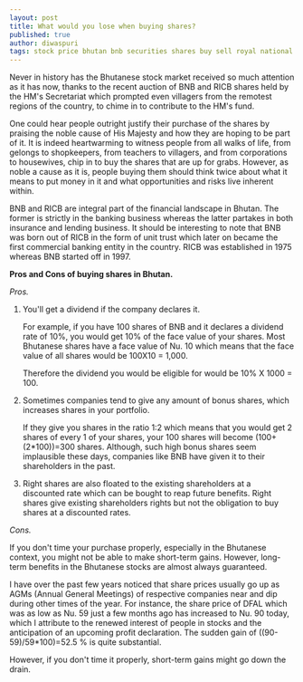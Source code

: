 ```yaml
---
layout: post
title: What would you lose when buying shares?
published: true
author: diwaspuri
tags: stock price bhutan bnb securities shares buy sell royal national bank
---
```


Never in history has the Bhutanese stock market received so much attention as it has now, thanks to the recent auction of BNB and RICB shares held by the HM's Secretariat which prompted even villagers from the remotest regions of the country, to chime in to contribute to the HM's fund. 

One could hear people outright justify their purchase of the shares by praising the noble cause of His Majesty and how they are hoping to be part of it. It is indeed heartwarming to witness people from all walks of life, from gelongs to shopkeepers, from teachers to villagers, and from corporations to housewives, chip in to buy the shares that are up for grabs. However, as noble a cause as it is, people buying them should think twice about what it means to put money in it and what opportunities and risks live inherent within.

BNB and RICB are integral part of the financial landscape in Bhutan. The former is strictly in the banking business whereas the latter partakes in both insurance and lending business. It should be interesting to note that BNB was born out of RICB in the form of unit trust which later on became the first commercial banking entity in the country. RICB was established in 1975 whereas BNB started off in 1997.

**Pros and Cons of buying shares in Bhutan.**

*Pros.*

 1. You'll get a dividend if the company declares it.

	For example, if you have 100 shares of BNB and it declares a dividend rate of 10%, you would get 10% of the face value of your shares. Most Bhutanese shares have a face value of Nu. 10 which means that the face value of all shares would be 100X10 = 1,000.

	Therefore the dividend you would be eligible for would be 10% X 1000 = 100.

 2. Sometimes companies tend to give any amount of bonus shares, which increases shares in your portfolio. 

	If they give you shares in the ratio 1:2 which means that you would get 2 shares of every 1 of your shares, your 100 shares will become (100+(2*100))=300 shares. Although, such high bonus shares seem implausible these days, companies like BNB have given it to their shareholders in the past.

 3. Right shares are also floated to the existing shareholders at a discounted rate which can be bought to reap future benefits. Right shares give existing shareholders rights but not the obligation to buy shares at a discounted rates.

*Cons.*

If you don't time your purchase properly, especially in the Bhutanese context, you might not be able to make short-term gains. However, long-term benefits in the Bhutanese stocks are almost always guaranteed.

I have over the past few years noticed that share prices usually go up as AGMs (Annual General Meetings) of respective companies near and dip during other times of the year. For instance, the share price of DFAL which was as low as Nu. 59 just a few months ago has increased to Nu. 90 today, which I attribute to the renewed interest of people in stocks and the anticipation of an upcoming profit declaration. The sudden gain of ((90-59)/59*100)=52.5 % is quite substantial.

However, if you don't time it properly, short-term gains might go down the drain.



